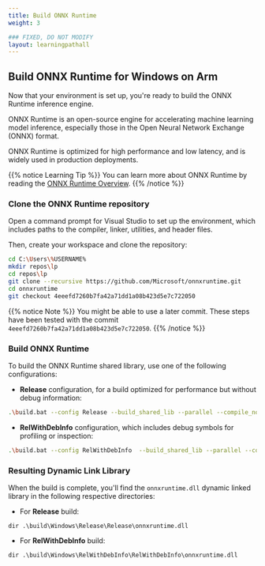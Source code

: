 ```yaml
---
title: Build ONNX Runtime
weight: 3

### FIXED, DO NOT MODIFY
layout: learningpathall
---
```


## Build ONNX Runtime for Windows on Arm
Now that your environment is set up, you're ready to build the ONNX Runtime inference engine. 

ONNX Runtime is an open-source engine for accelerating machine learning model inference, especially those in the Open Neural Network Exchange (ONNX) format. 

ONNX Runtime is optimized for high performance and low latency, and is widely used in production deployments. 

{{% notice Learning Tip %}}
You can learn more about ONNX Runtime by reading the [ONNX Runtime Overview](https://onnxruntime.ai/).
{{% /notice %}}

### Clone the ONNX Runtime repository

Open a command prompt for Visual Studio to set up the environment, which includes paths to the compiler, linker, utilities, and header files. 

Then, create your workspace and clone the repository:

```bash
cd C:\Users\%USERNAME%
mkdir repos\lp
cd repos\lp
git clone --recursive https://github.com/Microsoft/onnxruntime.git
cd onnxruntime
git checkout 4eeefd7260b7fa42a71dd1a08b423d5e7c722050
```

{{% notice Note %}}
You might be able to use a later commit. These steps have been tested with the commit `4eeefd7260b7fa42a71dd1a08b423d5e7c722050`.
{{% /notice %}}

### Build ONNX Runtime

To build the ONNX Runtime shared library, use one of the following configurations:

* **Release** configuration, for a build optimized for performance but without debug information:


```bash
.\build.bat --config Release --build_shared_lib --parallel --compile_no_warning_as_error --skip_submodule_sync  --skip_tests
```

* **RelWithDebInfo** configuration, which includes debug symbols for profiling or inspection:

```bash
.\build.bat --config RelWithDebInfo  --build_shared_lib --parallel --compile_no_warning_as_error --skip_submodule_sync  --skip_tests
```


### Resulting Dynamic Link Library
When the build is complete, you'll find the `onnxruntime.dll` dynamic linked library in the following respective directories: 

* For **Release** build:

```
dir .\build\Windows\Release\Release\onnxruntime.dll
```

* For **RelWithDebInfo** build:

```
dir .\build\Windows\RelWithDebInfo\RelWithDebInfo\onnxruntime.dll
```
